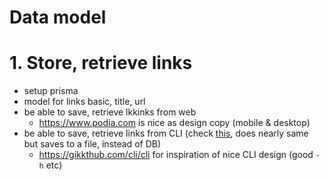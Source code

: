 # Data model

# 1. Store, retrieve links

- setup prisma
- model for links basic, title, url
- be able to save, retrieve lkkinks from web
  - https://www.podia.com is nice as design copy (mobile & desktop)
- be able to save, retrieve links from CLI (check [this](https://github.com/nikitavoloboev/learning/blob/master/go/savelink/main.go), does nearly same but saves to a file, instead of DB)
  - https://gikkthub.com/cli/cli for inspiration of nice CLI design (good `-h` etc)
